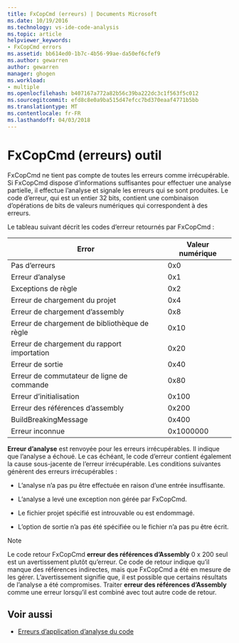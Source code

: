 ```yaml
---
title: FxCopCmd (erreurs) | Documents Microsoft
ms.date: 10/19/2016
ms.technology: vs-ide-code-analysis
ms.topic: article
helpviewer_keywords:
- FxCopCmd errors
ms.assetid: bb614ed0-1b7c-4b56-99ae-da50ef6cfef9
ms.author: gewarren
author: gewarren
manager: ghogen
ms.workload:
- multiple
ms.openlocfilehash: b407167a772a82b56c39ba222dc3c1f563f5c012
ms.sourcegitcommit: efd8c8e0a9ba515d47efcc7bd370eaaf4771b5bb
ms.translationtype: MT
ms.contentlocale: fr-FR
ms.lasthandoff: 04/03/2018
---
```

# <a name="fxcopcmd-tool-errors"></a>FxCopCmd (erreurs) outil

FxCopCmd ne tient pas compte de toutes les erreurs comme irrécupérable. Si FxCopCmd dispose d’informations suffisantes pour effectuer une analyse partielle, il effectue l’analyse et signale les erreurs qui se sont produites. Le code d’erreur, qui est un entier 32 bits, contient une combinaison d’opérations de bits de valeurs numériques qui correspondent à des erreurs.

Le tableau suivant décrit les codes d’erreur retournés par FxCopCmd :

|Error|Valeur numérique|
|-----------|-------------------|
|Pas d’erreurs|0x0|
|Erreur d’analyse|0x1|
|Exceptions de règle|0x2|
|Erreur de chargement du projet|0x4|
|Erreur de chargement d’assembly|0x8|
|Erreur de chargement de bibliothèque de règle|0x10|
|Erreur de chargement du rapport importation|0x20|
|Erreur de sortie|0x40|
|Erreur de commutateur de ligne de commande|0x80|
|Erreur d’initialisation|0x100|
|Erreur des références d’assembly|0x200|
|BuildBreakingMessage|0x400|
|Erreur inconnue|0x1000000|

**Erreur d’analyse** est renvoyée pour les erreurs irrécupérables. Il indique que l’analyse a échoué. Le cas échéant, le code d’erreur contient également la cause sous-jacente de l’erreur irrécupérable. Les conditions suivantes génèrent des erreurs irrécupérables :

- L’analyse n’a pas pu être effectuée en raison d’une entrée insuffisante.

- L’analyse a levé une exception non gérée par FxCopCmd.

- Le fichier projet spécifié est introuvable ou est endommagé.

- L’option de sortie n’a pas été spécifiée ou le fichier n’a pas pu être écrit.

> [!NOTE]
> Le code retour FxCopCmd **erreur des références d’Assembly** 0 x 200 seul est un avertissement plutôt qu’erreur. Ce code de retour indique qu’il manque des références indirectes, mais que FxCopCmd a été en mesure de les gérer. L’avertissement signifie que, il est possible que certains résultats de l’analyse a été compromises. Traiter **erreur des références d’Assembly** comme une erreur lorsqu’il est combiné avec tout autre code de retour.

## <a name="see-also"></a>Voir aussi

- [Erreurs d’application d’analyse du code](../code-quality/code-analysis-application-errors.md)